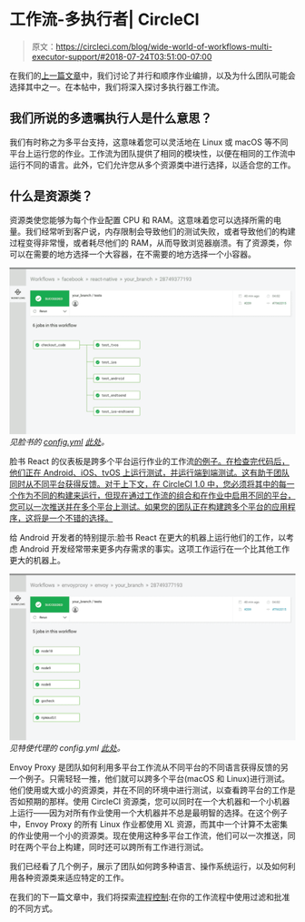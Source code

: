 # 工作流-多执行者| CircleCI

> 原文：<https://circleci.com/blog/wide-world-of-workflows-multi-executor-support/#2018-07-24T03:51:00-07:00>

在我们的[上一篇文章](https://circleci.com/blog/wide-world-of-workflows-job-orchestration/)中，我们讨论了并行和顺序作业编排，以及为什么团队可能会选择其中之一。在本帖中，我们将深入探讨多执行器工作流。

## 我们所说的多遗嘱执行人是什么意思？

我们有时称之为多平台支持，这意味着您可以灵活地在 Linux 或 macOS 等不同平台上运行您的作业。工作流为团队提供了相同的模块性，以便在相同的工作流中运行不同的语言。此外，它们允许您从多个资源类中进行选择，以适合您的工作。

## 什么是资源类？

资源类使您能够为每个作业配置 CPU 和 RAM。这意味着您可以选择所需的电量。我们经常听到客户说，内存限制会导致他们的测试失败，或者导致他们的构建过程变得非常慢，或者耗尽他们的 RAM，从而导致浏览器崩溃。有了资源类，你可以在需要的地方选择一个大容器，在不需要的地方选择一个小容器。

![workflows_facebookreact.png](img/0e072322af0b12ce703585bf04c039c7.png) *见脸书的 [config.yml](https://circleci.com/docs/sample-config/) [此处](https://github.com/facebook/react-native/tree/master/.circleci)。*

脸书 React 的仪表板是跨多个平台运行作业的工作流[的例子。在检查完代码后，他们正在 Android、iOS、tvOS 上运行测试，并运行端到端测试。这有助于团队同时从不同平台获得反馈。对于上下文，在 CircleCI 1.0 中，您必须将其中的每一个作为不同的构建来运行，但现在通过工作流的组合和在作业中启用不同的平台，您可以一次推送并在多个平台上测试。如果您的团队正在构建跨多个平台的应用程序，这将是一个不错的选择。](https://circleci.com/docs/api-job-trigger/)

给 Android 开发者的特别提示:脸书 React 在更大的机器上运行他们的工作，以考虑 Android 开发经常带来更多内存需求的事实。这项工作运行在一个比其他工作更大的机器上。

![workflows_envoyproxy.png](img/4160dddccc0893f1ae31da6214d7287b.png) *见特使代理的 config.yml [此处](https://github.com/envoyproxy/envoy/tree/master/.circleci)。*

Envoy Proxy 是团队如何利用多平台工作流从不同平台的不同语言获得反馈的另一个例子。只需轻轻一推，他们就可以跨多个平台(macOS 和 Linux)进行测试。他们使用或大或小的资源类，并在不同的环境中进行测试，以查看跨平台的工作是否如预期的那样。使用 CircleCI 资源类，您可以同时在一个大机器和一个小机器上运行——因为对所有作业使用一个大机器并不总是最明智的选择。在这个例子中，Envoy Proxy 的所有 Linux 作业都使用 XL 资源，而其中一个计算不太密集的作业使用一个小的资源类。现在使用这种多平台工作流，他们可以一次推送，同时在两个平台上构建，同时还可以跨所有工作进行测试。

我们已经看了几个例子，展示了团队如何跨多种语言、操作系统运行，以及如何利用各种资源类来适应特定的工作。

在我们的下一篇文章中，我们将探索[流程控制](https://circleci.com/blog/wide-world-of-workflows-control/):在你的工作流程中使用过滤和批准的不同方式。